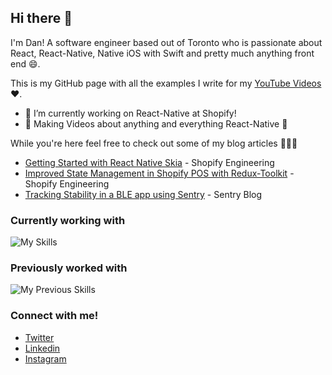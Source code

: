 ## Hi there 👋 

I'm Dan! A software engineer based out of Toronto who is passionate about React, React-Native, Native iOS with Swift and pretty much anything front end 😄. 

This is my GitHub page with all the examples I write for my <a href="https://www.youtube.com/channel/UC4Lepw3SuzwYWcHQ6SDPlEQ">YouTube Videos</a> ❤️.

- 🔭 I’m currently working on React-Native at Shopify!
- 🎥 Making Videos about anything and everything React-Native 🙂

While you're here feel free to check out some of my blog articles 👨🏻‍💻
* [Getting Started with React Native Skia](https://shopify.engineering/getting-started-with-react-native-skia) - Shopify Engineering
* [Improved State Management in Shopify POS with Redux-Toolkit](https://shopify.engineering/react-redux-toolkit-migration) - Shopify Engineering
* [Tracking Stability in a BLE app using Sentry](https://blog.sentry.io/tracking-stability-in-a-bluetooth-low-energy-based-react-native-app) - Sentry Blog

### Currently working with

![My Skills](https://skillicons.dev/icons?i=ts,js,react,redux,jest,graphql,github)

### Previously worked with

![My Previous Skills](https://skillicons.dev/icons?i=flutter,dart,swift,html,css,java,cpp)

### Connect with me!

* [Twitter](https://twitter.com/wa2goose)
* [Linkedin](https://www.linkedin.com/in/thefriyia/)
* [Instagram](https://www.instagram.com/dan.rnlab/)

